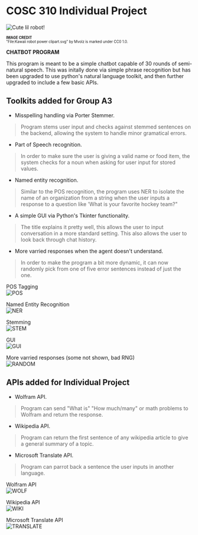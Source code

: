 # COSC 310 Individual Project

![Cute lil robot!](https://upload.wikimedia.org/wikipedia/commons/7/75/Kawaii_robot_power_clipart.svg)

<sub><sup>**IMAGE CREDIT**</sub></sup><br>
<sub><sup>"File:Kawaii robot power clipart.svg" by Mvolz is marked under CC0 1.0.</sub></sup>

**CHATBOT PROGRAM**

This program is meant to be a simple chatbot capable of 30 rounds of semi-natural speech. This was initally done via simple phrase recognition but has been upgraded to use python's natural language toolkit, and then further upgraded to include a few basic APIs. 

## Toolkits added for Group A3

- Misspelling handling via Porter Stemmer.
> Program stems user input and checks against stemmed sentences on the backend, allowing the system to handle minor gramatical errors.

- Part of Speech recognition.
> In order to make sure the user is giving a valid name or food item, the system checks for a noun when asking for user input for stored values.

- Named entity recognition.
> Similar to the POS recognition, the program uses NER to isolate the name of an organization from a string when the user inputs a response to a question like 'What is your favorite hockey team?"

- A simple GUI via Python's Tkinter functionality.
> The title explains it pretty well, this allows the user to input conversation in a more standard setting. This also allows the user to look back through chat history.

- More varried responses when the agent doesn't understand.
> In order to make the program a bit more dynamic, it can now randomly pick from one of five error sentences instead of just the one.

POS Tagging<br/>
![POS](https://github.com/COSC-310-Group-24/Assignment-2/blob/main/Images/pos.png?raw=true "Demonstration of POS tagging")

Named Entity Recognition<br/>
![NER](https://github.com/COSC-310-Group-24/Assignment-2/blob/main/Images/ner.png?raw=true "Demonstration of Named Entity Recognition")

Stemming<br/>
![STEM](https://github.com/COSC-310-Group-24/Assignment-2/blob/main/Images/stem.png?raw=true "Demonstration of Porter Stemmer")

GUI<br/>
![GUI](https://github.com/COSC-310-Group-24/Assignment-2/blob/main/Images/gui.png?raw=true "Demonstration of GUI")

More varried responses (some not shown, bad RNG)<br/>
![RANDOM](https://github.com/COSC-310-Group-24/Assignment-2/blob/main/Images/random.png?raw=true "Demonstration of Responses")

## APIs added for Individual Project

- Wolfram API.
> Program can send "What is" "How much/many" or math problems to Wolfram and return the response.

- Wikipedia API.
> Program can return the first sentence of any wikipedia article to give a general summary of a topic.

- Microsoft Translate API.
> Program can parrot back a sentence the user inputs in another language.

Wolfram API<br/>
![WOLF](https://github.com/MasonPles/COSC310FinalProject/blob/main/Images/wolf.png?raw=true "Wolfram API")

Wikipedia API<br/>
![WIKI](https://github.com/MasonPles/COSC310FinalProject/blob/main/Images/wiki.png?raw=true "Wikipedia API")

Microsoft Translate API<br/>
![TRANSLATE](https://github.com/MasonPles/COSC310FinalProject/blob/main/Images/translate.png?raw=true "Microsoft Translate API")
